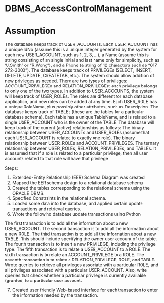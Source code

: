 # DBMS_AccessControlManagement
# Assumption
The database keeps track of USER_ACCOUNTs. Each USER_ACCOUNT has a unique IdNo (assume this is a unique integer generated by the system for each new USER_ACCOUNT, such as 1, 2, 3, …), a Name (assume this is string consisting of an single initial and last name only for simplicity, such as “J.Smith” or “R.Wong”), and a Phone (a string of 12 characters such as “817-272-3000”). 
The database keeps track of PRIVILEGEs (SELECT, INSERT, DELETE, UPDATE, CREATETAB, etc.). The system should allow addition of new privileges as needed. There are two types of privileges: ACCOUNT_PRIVILEGEs and RELATION_PRIVILEGEs: each privilege belongs to only one of the two types. 
In addition to USER_ACCOUNTS, the system will keep track of USER_ROLEs. The roles are different for each database application, and new roles can be added at any time. Each USER_ROLE has a unique RoleName, plus possibly other attributes, such as Description. 
The database keeps track of TABLEs (these are the tables for a particular database schema). Each table has a unique TableName, and is related to a single USER_ACCOUNT who is the owner of the TABLE. 
The database will keep track of the current (active) relationships as follows: 
The binary relationship between USER_ACCOUNTs and USER_ROLEs (assume that each USER_ACCOUNT is related to exactly one role). 
The binary relationship between USER_ROLEs and ACCOUNT_PRIVILEGES. 
The ternary relationship between USER_ROLEs, RELATION_PRIVILEGEs, and TABLEs. 
It is assumed that if a role is related to a particular privilege, then all user accounts related to that role will have that privilege 
 
Steps:
1. Extended-Entity Relationship (EER) Schema Diagram was created
2. Mapped the EER schema design to a relational database schema 
3. Created the tables corresponding to the relational schema using the ORACLE DBMS.
4. Specified Constraints in the relational schema.
5. Loaded some data into the database, and applied certain update transactions and retrieval queries.
6. Wrote the following database update transactions using  Python: 

  The first transaction is to add all the information about a new USER_ACCOUNT. 
  The second transaction is to add all the information about a new ROLE. 
  The third transaction is to add all the information about a new TABLE. This should include specifying the owner user account of the table. 
  The fourth transaction is to insert a new PRIVILEGE, including the privilege type. 
  The fifth transaction is to relate a USER_ACCOUNT to a ROLE. 
  The sixth transaction is to relate an ACCOUNT_PRIVILEGE to a ROLE. 
  The seventh transaction is to relate a RELATION_PRIVILEGE, ROLE, and TABLE. 
  Wrote queries to retrieve all privileges associate with a particular ROLE, and all privileges associated with a particular USER_ACCOUNT. Also, write queries that check whether a particular privilege is currently available (granted) to a particular user account. 

7. Created user friendly Web-based interface for each transaction to enter the information needed by the transaction. 
 
